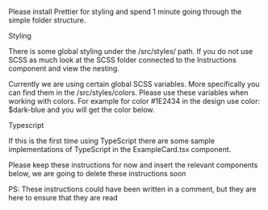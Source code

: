 Please install Prettier for styling and spend 1 minute going through the simple folder structure.

Styling

There is some global styling under the /src/styles/ path. If you do not use SCSS as much look at the SCSS folder connected to the Instructions component and view the nesting.

Currently we are using certain global SCSS variables. More specifically you can find them in the /src/styles/colors. Please use these variables when working with colors. For example for color #1E2434 in the design use color: $dark-blue and you will get the color below.

Typescript

If this is the first time using TypeScript there are some sample implementations of TypeScript in the ExampleCard.tsx component.

Please keep these instructions for now and insert the relevant components below, we are going to delete these instructions soon

PS: These instructions could have been written in a comment, but they are here to ensure that they are read
